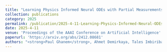 ```yaml
---
title: "Learning Physics Informed Neural ODEs with Partial Measurements"
collection: publications
category: 2025
permalink: /publication/2025-4-11-Learning-Physics-Informed-Neural-ODEs-with-Partial-Measurements
date: 2025-4-11
venue: 'Proceedings of the AAAI Conference on Artificial Intelligence'
paperurl: 'https://arxiv.org/abs/2412.08681'
authors: "<strong>Paul Ghanem</strong>, Ahmet Demirkaya, Tales Imbiriba, Alireza Ramezani, Zachary Danziger, Deniz Erdogmus"
---
```


